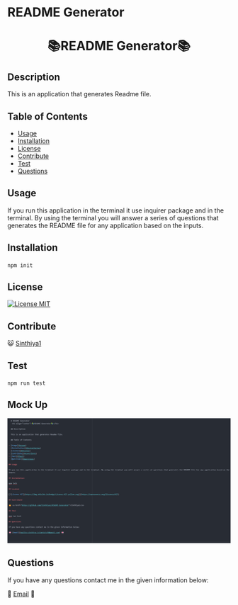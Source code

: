 
  # README Generator
   <h1 align="center">📚README Generator📚</h1>

  ## Description

  This is an application that generates Readme file.
  
  ## Table of Contents

- [Usage](#usage)
- [Installation](#installation)
- [License](#license)
- [Contribute](#contribute)
- [Test](#test)
- [Questions](#questions)

## Usage

If you run this application in the terminal it use inquirer package and in the terminal. By using the terminal you will answer a series of questions that generates the README file for any application based on the inputs.

## Installation

`npm init`

## License

[![License MIT](https://img.shields.io/badge/License-MIT-yellow.svg)](https://opensource.org/licenses/MIT)

## Contribute

😺 <a href="https://github.com/Sinthiya1/README-Generator">Sinthiya1</a>

## Test

`npm run test`

## Mock Up

![alt text](./img/readme.png)

## Questions

If you have any questions contact me in the given information below:

💌 [Email](mailto:sinthiya.islamjuly35@gmail.com) 💌


